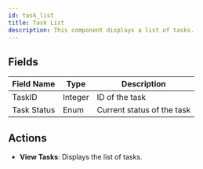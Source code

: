 ```yaml
---
id: task_list
title: Task List
description: This component displays a list of tasks.
---
```


## Fields

| Field Name   | Type    | Description                 |
|--------------|---------|-----------------------------|
| TaskID       | Integer | ID of the task               |
| Task Status  | Enum    | Current status of the task   |

## Actions

- **View Tasks**: Displays the list of tasks.
